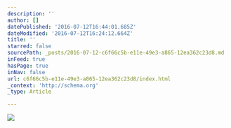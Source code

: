 ```yaml
---
description: ''
author: []
datePublished: '2016-07-12T16:44:01.685Z'
dateModified: '2016-07-12T16:24:12.664Z'
title: ''
starred: false
sourcePath: _posts/2016-07-12-c6f66c5b-e11e-49e3-a865-12ea362c23d8.md
inFeed: true
hasPage: true
inNav: false
url: c6f66c5b-e11e-49e3-a865-12ea362c23d8/index.html
_context: 'http://schema.org'
_type: Article

---
```

![](https://the-grid-user-content.s3-us-west-2.amazonaws.com/816c668f-02ab-4685-b307-9c1acf919e9a.jpg)